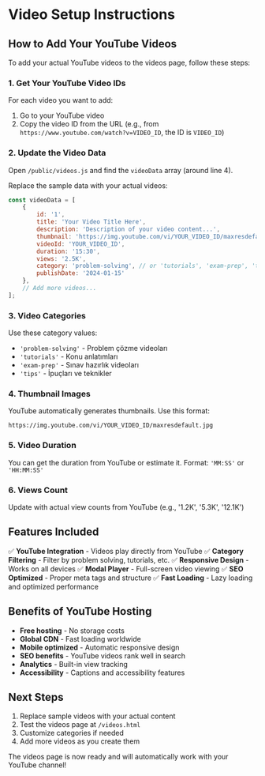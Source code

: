 # Video Setup Instructions

## How to Add Your YouTube Videos

To add your actual YouTube videos to the videos page, follow these steps:

### 1. Get Your YouTube Video IDs

For each video you want to add:
1. Go to your YouTube video
2. Copy the video ID from the URL (e.g., from `https://www.youtube.com/watch?v=VIDEO_ID`, the ID is `VIDEO_ID`)

### 2. Update the Video Data

Open `/public/videos.js` and find the `videoData` array (around line 4).

Replace the sample data with your actual videos:

```javascript
const videoData = [
    {
        id: '1',
        title: 'Your Video Title Here',
        description: 'Description of your video content...',
        thumbnail: 'https://img.youtube.com/vi/YOUR_VIDEO_ID/maxresdefault.jpg',
        videoId: 'YOUR_VIDEO_ID',
        duration: '15:30',
        views: '2.5K',
        category: 'problem-solving', // or 'tutorials', 'exam-prep', 'tips'
        publishDate: '2024-01-15'
    },
    // Add more videos...
];
```

### 3. Video Categories

Use these category values:
- `'problem-solving'` - Problem çözme videoları
- `'tutorials'` - Konu anlatımları  
- `'exam-prep'` - Sınav hazırlık videoları
- `'tips'` - İpuçları ve teknikler

### 4. Thumbnail Images

YouTube automatically generates thumbnails. Use this format:
```
https://img.youtube.com/vi/YOUR_VIDEO_ID/maxresdefault.jpg
```

### 5. Video Duration

You can get the duration from YouTube or estimate it. Format: `'MM:SS'` or `'HH:MM:SS'`

### 6. Views Count

Update with actual view counts from YouTube (e.g., '1.2K', '5.3K', '12.1K')

## Features Included

✅ **YouTube Integration** - Videos play directly from YouTube
✅ **Category Filtering** - Filter by problem solving, tutorials, etc.
✅ **Responsive Design** - Works on all devices
✅ **Modal Player** - Full-screen video viewing
✅ **SEO Optimized** - Proper meta tags and structure
✅ **Fast Loading** - Lazy loading and optimized performance

## Benefits of YouTube Hosting

- **Free hosting** - No storage costs
- **Global CDN** - Fast loading worldwide
- **Mobile optimized** - Automatic responsive design
- **SEO benefits** - YouTube videos rank well in search
- **Analytics** - Built-in view tracking
- **Accessibility** - Captions and accessibility features

## Next Steps

1. Replace sample videos with your actual content
2. Test the videos page at `/videos.html`
3. Customize categories if needed
4. Add more videos as you create them

The videos page is now ready and will automatically work with your YouTube channel!
